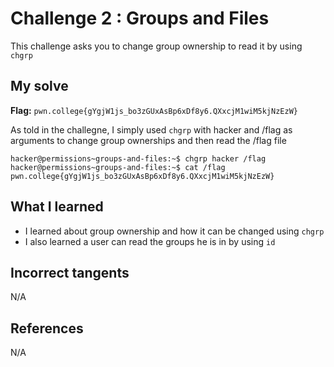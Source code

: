 # Challenge 2 : Groups and Files
This challenge asks you to change group ownership to read it by using `chgrp`

## My solve
**Flag:** `pwn.college{gYgjW1js_bo3zGUxAsBp6xDf8y6.QXxcjM1wiM5kjNzEzW}`

As told in the challegne, I simply used `chgrp` with hacker and /flag as arguments to change group ownerships and then read the /flag file
```
hacker@permissions~groups-and-files:~$ chgrp hacker /flag
hacker@permissions~groups-and-files:~$ cat /flag
pwn.college{gYgjW1js_bo3zGUxAsBp6xDf8y6.QXxcjM1wiM5kjNzEzW}
```

## What I learned 
- I learned about group ownership and how it can be changed using `chgrp`
- I also learned a user can read the groups he is in by using `id`

## Incorrect tangents 
N/A

## References 
N/A
